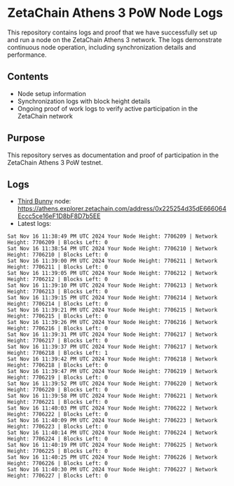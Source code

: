 # ZetaChain Athens 3 PoW Node Logs
This repository contains logs and proof that we have successfully set up and run a node on the ZetaChain Athens 3 network. The logs demonstrate continuous node operation, including synchronization details and performance.

## Contents
- Node setup information
- Synchronization logs with block height details
- Ongoing proof of work logs to verify active participation in the ZetaChain network

## Purpose
This repository serves as documentation and proof of participation in the ZetaChain Athens 3 PoW testnet.

## Logs

- [Third Bunny](https://thirdbunny.xyz/) node: https://athens.explorer.zetachain.com/address/0x225254d35dE666064Eccc5ce16eF1D8bF8D7b5EE
- Latest logs:
```
Sat Nov 16 11:38:49 PM UTC 2024 Your Node Height: 7706209 | Network Height: 7706209 | Blocks Left: 0
Sat Nov 16 11:38:54 PM UTC 2024 Your Node Height: 7706210 | Network Height: 7706210 | Blocks Left: 0
Sat Nov 16 11:39:00 PM UTC 2024 Your Node Height: 7706211 | Network Height: 7706211 | Blocks Left: 0
Sat Nov 16 11:39:05 PM UTC 2024 Your Node Height: 7706212 | Network Height: 7706212 | Blocks Left: 0
Sat Nov 16 11:39:10 PM UTC 2024 Your Node Height: 7706213 | Network Height: 7706213 | Blocks Left: 0
Sat Nov 16 11:39:15 PM UTC 2024 Your Node Height: 7706214 | Network Height: 7706214 | Blocks Left: 0
Sat Nov 16 11:39:21 PM UTC 2024 Your Node Height: 7706215 | Network Height: 7706215 | Blocks Left: 0
Sat Nov 16 11:39:26 PM UTC 2024 Your Node Height: 7706216 | Network Height: 7706216 | Blocks Left: 0
Sat Nov 16 11:39:31 PM UTC 2024 Your Node Height: 7706217 | Network Height: 7706217 | Blocks Left: 0
Sat Nov 16 11:39:37 PM UTC 2024 Your Node Height: 7706217 | Network Height: 7706218 | Blocks Left: 1
Sat Nov 16 11:39:42 PM UTC 2024 Your Node Height: 7706218 | Network Height: 7706218 | Blocks Left: 0
Sat Nov 16 11:39:47 PM UTC 2024 Your Node Height: 7706219 | Network Height: 7706219 | Blocks Left: 0
Sat Nov 16 11:39:52 PM UTC 2024 Your Node Height: 7706220 | Network Height: 7706220 | Blocks Left: 0
Sat Nov 16 11:39:58 PM UTC 2024 Your Node Height: 7706221 | Network Height: 7706221 | Blocks Left: 0
Sat Nov 16 11:40:03 PM UTC 2024 Your Node Height: 7706222 | Network Height: 7706222 | Blocks Left: 0
Sat Nov 16 11:40:09 PM UTC 2024 Your Node Height: 7706223 | Network Height: 7706223 | Blocks Left: 0
Sat Nov 16 11:40:14 PM UTC 2024 Your Node Height: 7706224 | Network Height: 7706224 | Blocks Left: 0
Sat Nov 16 11:40:19 PM UTC 2024 Your Node Height: 7706225 | Network Height: 7706225 | Blocks Left: 0
Sat Nov 16 11:40:25 PM UTC 2024 Your Node Height: 7706226 | Network Height: 7706226 | Blocks Left: 0
Sat Nov 16 11:40:30 PM UTC 2024 Your Node Height: 7706227 | Network Height: 7706227 | Blocks Left: 0
```
